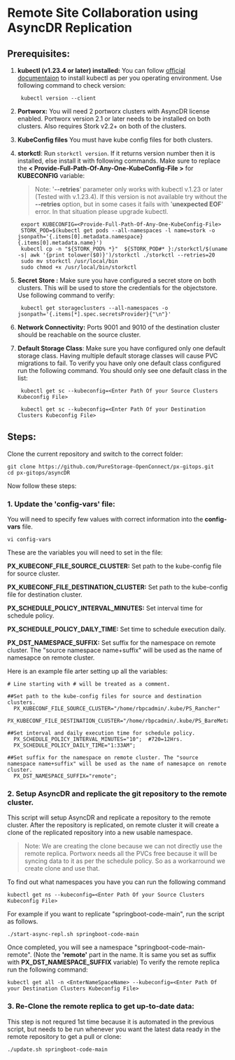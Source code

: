 
# Remote Site Collaboration using AsyncDR Replication
## Prerequisites:

1. **kubectl (v1.23.4 or later) installed:** You can follow [official documentaion](https://kubernetes.io/docs/tasks/tools/) to install kubectl as per you operating environment.
Use following command to check version:
		
		kubectl version --client
2. **Portworx:** You will need 2 portworx clusters with AsyncDR license enabled. Portworx version 2.1 or later needs to be installed on both clusters. Also requires Stork v2.2+ on both of the clusters.
3. **KubeConfig files** You must have kube config files for both clusters.
4. **storkctl**: Run `storkctl version`. If it returns version number then it is installed, else install it with following commands. Make sure to replace the **< Provide-Full-Path-Of-Any-One-KubeConfig-File >** for **KUBECONFIG** variable:

	> Note: '**--retries**' parameter only works with kubectl v.1.23 or later (Tested with v.1.23.4). If this version is not available try without the **--retries** option, but in some cases it fails with '**unexpected EOF**' error. In that situation please upgrade kubectl.

		export KUBECONFIG=<Provide-Full-Path-Of-Any-One-KubeConfig-File>
		STORK_POD=$(kubectl get pods --all-namespaces -l name=stork -o jsonpath='{.items[0].metadata.namespace} {.items[0].metadata.name}')
		kubectl cp -n "${STORK_POD% *}"  ${STORK_POD#* }:/storkctl/$(uname -s| awk '{print tolower($0)}')/storkctl ./storkctl --retries=20
		sudo mv storkctl /usr/local/bin
		sudo chmod +x /usr/local/bin/storkctl

5. **Secret Store :** Make sure you have configured a secret store on both clusters. This will be used to store the credentials for the objectstore. Use following command to verify:

		kubectl get storageclusters --all-namespaces -o jsonpath='{.items[*].spec.secretsProvider}{"\n"}'

6. **Network Connectivity:** Ports 9001 and 9010 of the destination cluster should be reachable on the source cluster.
7. **Default Storage Class**: Make sure you have configured only one default storage class. Having multiple default storage classes will cause PVC migrations to fail. To verify you have only one default class configured run the following command. You should only see one default class in the list:
	
		kubectl get sc --kubeconfig=<Enter Path Of your Source Clusters Kubeconfig File>
	
		kubectl get sc --kubeconfig=<Enter Path Of your Destination Clusters Kubeconfig File>
	


## Steps:

Clone the current repository and switch to the correct folder:
	
	git clone https://github.com/PureStorage-OpenConnect/px-gitops.git
	cd px-gitops/asyncDR

Now follow these steps:

### 1. Update the 'config-vars' file:
You will need to specify few values with correct information into the **config-vars** file.

	vi config-vars

These are the variables you will need to set in the file:

**PX_KUBECONF_FILE_SOURCE_CLUSTER:** Set path to the kube-config file for source cluster.

**PX_KUBECONF_FILE_DESTINATION_CLUSTER:** Set path to the kube-config file for destination cluster.

**PX_SCHEDULE_POLICY_INTERVAL_MINUTES:** Set interval time for schedule policy.
	
**PX_SCHEDULE_POLICY_DAILY_TIME:** Set time to schedule execution daily.

**PX_DST_NAMESPACE_SUFFIX:** Set suffix for the namespace on remote cluster. The "source namespace name+suffix" will be used as the name of namesapce on remote cluster.

Here is an example file arter setting up all the variables:

	# Line starting with # will be treated as a comment.

	##Set path to the kube-config files for source and destination clusters.
	  PX_KUBECONF_FILE_SOURCE_CLUSTER="/home/rbpcadmin/.kube/PS_Rancher"
	  PX_KUBECONF_FILE_DESTINATION_CLUSTER="/home/rbpcadmin/.kube/PS_BareMetal"

	##Set interval and daily execution time for schedule policy.
	  PX_SCHEDULE_POLICY_INTERVAL_MINUTES="10";  #720=12Hrs.
	  PX_SCHEDULE_POLICY_DAILY_TIME="1:33AM";

	##Set suffix for the namespace on remote cluster. The "source namespace name+suffix" will be used as the name of namesapce on remote cluster.
	  PX_DST_NAMESPACE_SUFFIX="remote";

### 2. Setup AsyncDR and replicate the git repository to the remote cluster.

This script will setup AsyncDR and replicate a repository to the remote cluster. After the repository is replicated, on remote cluster it will create a clone of the replicated repository into a new usable namespace.

>Note: We are creating the clone because we can not directly use the remote replica. Portworx needs all the PVCs free because it will be syncing data to it as per the schedule policy. So as a workarround we create clone and use that.

To find out what namespaces you have you can run the following command
	
	kubectl get ns --kubeconfig=<Enter Path Of your Source Clusters Kubeconfig File>
	
 For example if you want to replicate "springboot-code-main", run the script as follows.
 
	./start-async-repl.sh springboot-code-main
Once completed, you will see a namespace "springboot-code-main-remote". (Note the **'remote'** part in the name. It is same you set as suffix with **PX_DST_NAMESPACE_SUFFIX** variable)
To verify the remote replica run the following command:

	kubectl get all -n <EnterNameSpaceName> --kubeconfig=<Enter Path Of your Destination Clusters Kubeconfig File>


### 3. Re-Clone the remote replica to get up-to-date data:

This step is not requred 1st time because it is automated in the previous script, but needs to be run whenever you want the latest data ready in the remote repository to get a pull or clone:

	./update.sh springboot-code-main
